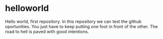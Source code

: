 # helloworld
Hello world, first repository.
In this repository we can test the github oportunities.
You just have to keep putting one foot in front of the other.
The road to hell is paved with good intentions.
